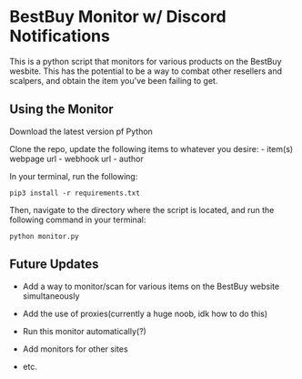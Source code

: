 # BestBuy Monitor w/ Discord Notifications

This is a python script that monitors for various products on the BestBuy wesbite. This has the potential to be a way to combat other resellers and scalpers, and obtain the item you've been failing to get. 

## Using the Monitor

Download the latest version pf Python

Clone the repo, update the following items to whatever you desire:
    - item(s) webpage url
    - webhook url
    - author

In your terminal, run the following:

    pip3 install -r requirements.txt

Then, navigate to the directory where the script is located, and run the following command in your terminal:

    python monitor.py




## Future Updates

- Add a way to monitor/scan for various items on the BestBuy website simultaneously 

- Add the use of proxies(currently a huge noob, idk how to do this)

- Run this monitor automatically(?)

- Add monitors for other sites

- etc.